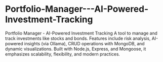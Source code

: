 # Portfolio-Manager---AI-Powered-Investment-Tracking
Portfolio Manager - AI-Powered Investment Tracking A tool to manage and track investments like stocks and bonds. Features include risk analysis, AI-powered insights (via Ollama), CRUD operations with MongoDB, and dynamic visualizations. Built with Node.js, Express, and Mongoose, it emphasizes scalability, flexibility, and modern practices.
